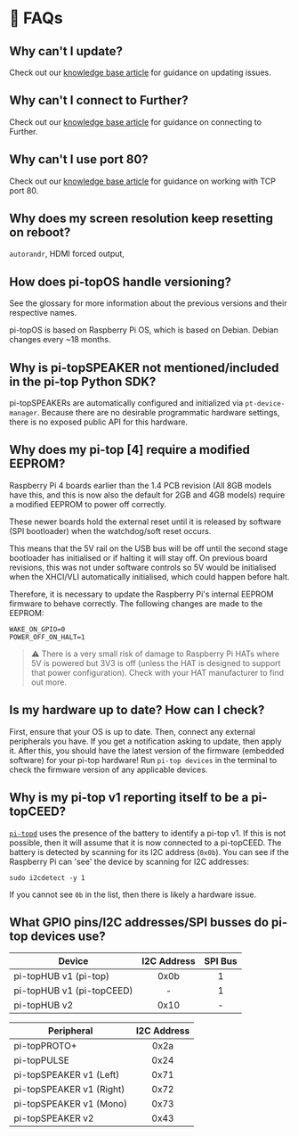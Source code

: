 # 🙋 FAQs

## Why can't I update?
Check out our [knowledge base article](https://knowledgebase.pi-top.com/knowledge/error-updating-sirius) for guidance on updating issues.

## Why can't I connect to Further?
Check out our [knowledge base article](https://knowledgebase.pi-top.com/knowledge/why-cant-i-connect-to-further) for guidance on connecting to Further.

## Why can't I use port 80?
Check out our [knowledge base article](https://knowledgebase.pi-top.com/knowledge/pi-topos-port-80) for guidance on working with TCP port 80.

## Why does my screen resolution keep resetting on reboot?
`autorandr`, HDMI forced output, 

## How does pi-topOS handle versioning?
See the glossary for more information about the previous versions and their respective names.

pi-topOS is based on Raspberry Pi OS, which is based on Debian. Debian changes every \~18 months.

## Why is pi-topSPEAKER not mentioned/included in the pi-top Python SDK?

pi-topSPEAKERs are automatically configured and initialized via `pt-device-manager`. Because there are no desirable programmatic hardware settings, there is no exposed public API for this hardware.

## Why does my pi-top [4] require a modified EEPROM?

Raspberry Pi 4 boards earlier than the 1.4 PCB revision (All 8GB models have this, and this is now also the default for 2GB and 4GB models) require a modified EEPROM to power off correctly.

These newer boards hold the external reset until it is released by software (SPI bootloader) when the watchdog/soft reset occurs.

This means that the 5V rail on the USB bus will be off until the second stage bootloader has initialised or if halting it will stay off. On previous board revisions, this was not under software controls so 5V would be initialised when the XHCI/VLI automatically initialised, which could happen before halt.

Therefore, it is necessary to update the Raspberry Pi's internal EEPROM firmware to behave correctly. The following changes are made to the EEPROM:

```shell
WAKE_ON_GPIO=0
POWER_OFF_ON_HALT=1
```

> ⚠️ There is a very small risk of damage to Raspberry Pi HATs where 5V is powered but 3V3 is off (unless the HAT is designed to support that power configuration). Check with your HAT manufacturer to find out more.

## Is my hardware up to date? How can I check?

First, ensure that your OS is up to date. Then, connect any external peripherals you have. If you get a notification asking to update, then apply it. After this, you should have the latest version of the firmware (embedded software) for your pi-top hardware! Run `pi-top devices` in the terminal to check the firmware version of any applicable devices.

## Why is my pi-top v1 reporting itself to be a pi-topCEED?

[`pi-topd`](https://github.com/pi-top/pi-topd) uses the presence of the battery to identify a pi-top v1.
If this is not possible, then it will assume that it is now connected to a pi-topCEED.
The battery is detected by scanning for its I2C address (``0x0b``). You can see if the Raspberry Pi can 'see' the device by scanning for I2C addresses:

    sudo i2cdetect -y 1

If you cannot see `0b` in the list, then there is likely a hardware issue.

## What GPIO pins/I2C addresses/SPI busses do pi-top devices use?

| Device                     | I2C Address | SPI Bus
| -------------------------- |:-----------:|:-----------:|
| pi-topHUB v1 (pi-top)      |     0x0b    |      1      |
| pi-topHUB v1 (pi-topCEED)  |      -      |      1      |
| pi-topHUB v2               |     0x10    |      -      |

| Peripheral               | I2C Address |
| ------------------------ |:-----------:|
| pi-topPROTO+             |     0x2a    |
| pi-topPULSE              |     0x24    |
| pi-topSPEAKER v1 (Left)  |     0x71    |
| pi-topSPEAKER v1 (Right) |     0x72    |
| pi-topSPEAKER v1 (Mono)  |     0x73    |
| pi-topSPEAKER v2         |     0x43    |
